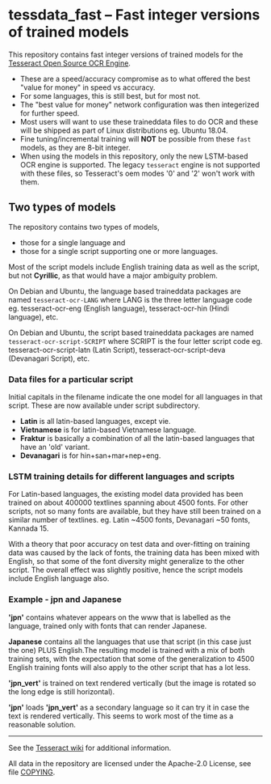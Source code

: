 # tessdata_fast – Fast integer versions of trained models

This repository contains fast integer versions of trained models for the [Tesseract Open Source OCR Engine](https://github.com/tesseract-ocr/tesseract).

- These are a speed/accuracy compromise as to what offered the best "value for money" in speed vs accuracy. 
- For some languages, this is still best, but for most not. 
- The "best value for money" network configuration was then integerized for further speed.
- Most users will want to use these traineddata files to do OCR and these will be shipped as part of Linux distributions eg. Ubuntu 18.04.
- Fine tuning/incremental training will **NOT** be possible from these `fast`    models, as they are 8-bit integer. 
- When using the models in this repository, only the new LSTM-based OCR engine is supported. The legacy `tesseract` engine is not supported with these files, so Tesseract's oem modes '0' and '2' won't work with them.

## Two types of models

The repository contains two types of models,
- those for a single language and
- those for a single script supporting one or more languages.

Most of the script models include English training data as well as the script, but not **Cyrillic**, as that would have a major ambiguity problem. 

On Debian and Ubuntu, the language based traineddata packages are named `tesseract-ocr-LANG` where LANG is the three letter language code eg. tesseract-ocr-eng (English language), tesseract-ocr-hin (Hindi language), etc. 

On Debian and Ubuntu, the script based traineddata packages are named `tesseract-ocr-script-SCRIPT` where SCRIPT is the four letter script code eg. tesseract-ocr-script-latn (Latin Script), tesseract-ocr-script-deva (Devanagari Script), etc. 

### Data files for a particular script

Initial capitals in the filename indicate the one model for all languages in that script. These are now available under script subdirectory.

- **Latin** is all latin-based languages, except vie.
- **Vietnamese** is for latin-based Vietnamese language.
- **Fraktur** is basically a combination of all the latin-based languages that have an 'old' variant.
- **Devanagari** is for hin+san+mar+nep+eng.

### LSTM training details for different languages and scripts

For Latin-based languages, the existing model data provided has been trained on about 400000 textlines spanning about 4500 fonts. For other scripts, not so many fonts are available, but they have still been trained on a similar number of textlines.  eg. Latin ~4500 fonts, Devanagari ~50 fonts, Kannada 15.

With a theory that poor accuracy on test data and over-fitting on training data was caused by the lack of fonts, the training data has been mixed with English, so that some of the font diversity might generalize to the other script. The overall effect was slightly positive, hence the script models include English language also.

### Example - jpn and  Japanese

**'jpn'** contains whatever appears on the www that is labelled as the language, trained only with fonts that can render Japanese. 

**Japanese** contains all the languages that use that script (in this case just the one) PLUS English.The resulting model is trained with a mix of both training sets, with the expectation that some of the generalization to 4500 English training fonts will also apply to the other script that has a lot less.

**'jpn_vert'** is trained on text rendered vertically (but the image is rotated so the long edge is still horizontal).

**'jpn'** loads **'jpn_vert'** as a secondary language so it can try it in case the text is rendered vertically. This seems to work most of the time as a reasonable solution.

--------------------------------

See the [Tesseract wiki](https://github.com/tesseract-ocr/tesseract/wiki/Data-Files) for additional information.

All data in the repository are licensed under the
Apache-2.0 License, see file [COPYING](COPYING).
